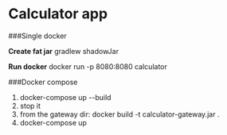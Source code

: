 # Calculator app

###Single docker

**Create fat jar**
gradlew shadowJar

**Run docker**
docker run -p 8080:8080 calculator

###Docker compose

1. docker-compose up --build
1. stop it
1. from the gateway dir: docker build -t calculator-gateway.jar .
1. docker-compose up

